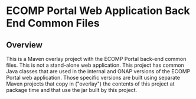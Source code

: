 # ECOMP Portal Web Application Back End Common Files

## Overview

This is a Maven overlay project with the ECOMP Portal back-end common files. 
This is not a stand-alone web application.  This project has common Java classes
that are used in the internal and ONAP versions of the ECOMP Portal web application. 
Those specific versions are built using separate Maven projects that copy in
("overlay") the contents of this project at package time and that use the jar
built by this project.
